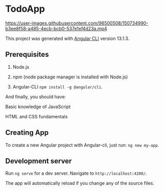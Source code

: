 # TodoApp


https://user-images.githubusercontent.com/96500508/150734990-b3ee8f58-a485-4ecb-bcb0-537e1ef4d23a.mp4




This project was generated with [Angular CLI](https://github.com/angular/angular-cli) version 13.1.3.

## Prerequisites

1. Node.js

2. npm   (node package manager is installed with Node.js)

3. Angular-CLI   `npm install -g @angular/cli`.

And finally, you should have:

Basic knowledge of JavaScript

HTML and CSS fundamentals

## Creating App

To create a new Angular project with Angular-cli, just run:  `ng new my-app`.



## Development server

Run `ng serve` for a dev server. Navigate to `http://localhost:4200/`. 

The app will automatically reload if you change any of the source files.


